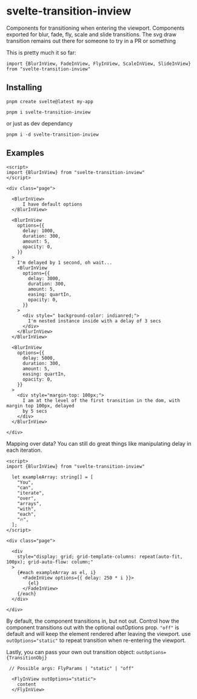 # svelte-transition-inview

Components for transitioning when entering the viewport. Components exported for blur, fade, fly, scale and slide transitions. The svg draw transition remains out there for someone to try in a PR or something

This is pretty much it so far: 

`import {BlurInView, FadeInView, FlyInView, ScaleInView, SlideInView} from "svelte-transition-inview"`

## Installing

```
pnpm create svelte@latest my-app

pnpm i svelte-transition-inview

```
or just as dev dependancy


```
pnpm i -d svelte-transition-inview

```


## Examples

```
<script>
import {BlurInView} from "svelte-transition-inview"
</script>

<div class="page">

  <BlurInView>
      I have default options
  </BlurInView>

  <BlurInView
    options={{
      delay: 1000,
      duration: 300,
      amount: 5,
      opacity: 0,
    }}
  >
    I'm delayed by 1 second, oh wait...
    <BlurInView
      options={{
        delay: 3000,
        duration: 300,
        amount: 5,
        easing: quartIn,
        opacity: 0,
      }}
    >
      <div style=" background-color: indianred;">
        I'm nested instance inside with a delay of 3 secs
      </div>
    </BlurInView>
  </BlurInView>

  <BlurInView
    options={{
      delay: 5000,
      duration: 300,
      amount: 5,
      easing: quartIn,
      opacity: 0,
    }}
  >
    <div style="margin-top: 100px;">
      I am at the level of the first transition in the dom, with margin top 100px, delayed
      by 5 secs
    </div>
  </BlurInView>

</div>
```

Mapping over data? You can still do great things like manipulating delay in each iteration.

```
<script>
import {BlurInView} from "svelte-transition-inview"

  let exampleArray: string[] = [
    "You",
    "can",
    "iterate",
    "over",
    "arrays",
    "with",
    "each",
    "🔥",
  ];
</script>

<div class="page">

  <div
    style="display: grid; grid-template-columns: repeat(auto-fit, 100px); grid-auto-flow: column;"
  >
    {#each exampleArray as el, i}
      <FadeInView options={{ delay: 250 * i }}>
        {el}
      </FadeInView>
    {/each}
  </div>

</div>
```

By default, the component transitions in, but not out. Control how the component transitions out with the optional outOptions prop. `"off"` is default and will keep the element rendered after leaving the viewport. use `outOptions="static"` to repeat transition when re-entering the viewport. 


Lastly, you can pass your own out transition object: `outOptions={TransitionObj}` 

```
 // Possible args: FlyParams | "static" | "off"
 
  <FlyInView outOptions="static">
    content
  </FlyInView>
  ```